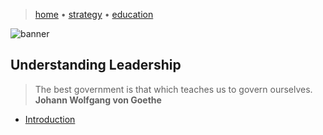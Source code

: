 > [home](/)
> &bull; [strategy](/strategy)
> &bull; [education](/education)

![banner](/governance/photos/banner.png)

## Understanding Leadership

> The best government is that which teaches us to govern ourselves.  
> **Johann Wolfgang von Goethe**

* [Introduction](introduction)

